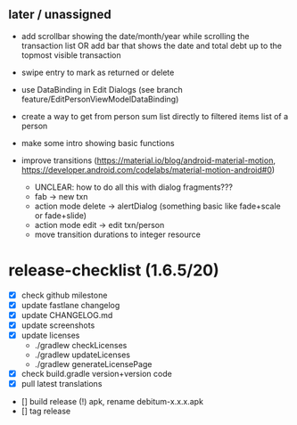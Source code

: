 ## later / unassigned
- add scrollbar showing the date/month/year while scrolling the transaction list OR add bar that shows the date and total debt up to the topmost visible transaction
- swipe entry to mark as returned or delete
- use DataBinding in Edit Dialogs (see branch feature/EditPersonViewModelDataBinding)
- create a way to get from person sum list directly to filtered items list of a person
- make some intro showing basic functions

- improve transitions (https://material.io/blog/android-material-motion, https://developer.android.com/codelabs/material-motion-android#0)
  - UNCLEAR: how to do all this with dialog fragments???
  - fab -> new txn
  - action mode delete -> alertDialog (something basic like fade+scale or fade+slide)
  - action mode edit -> edit txn/person
  - move transition durations to integer resource



# release-checklist (1.6.5/20)
- [x] check github milestone
- [x] update fastlane changelog
- [x] update CHANGELOG.md
- [x] update screenshots
- [x] update licenses
  - ./gradlew checkLicenses
  - ./gradlew updateLicenses
  - ./gradlew generateLicensePage
- [x] check build.gradle version+version code
- [x] pull latest translations
- [] build release (!) apk, rename debitum-x.x.x.apk
- [] tag release
